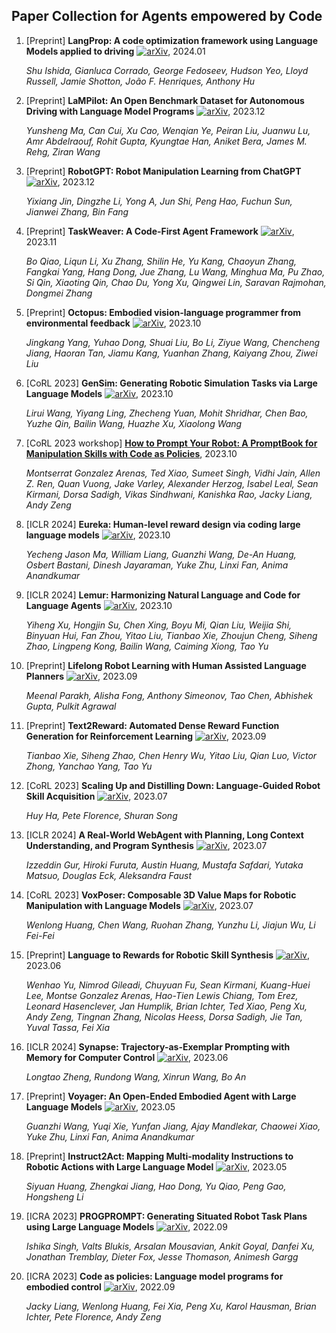 ## Paper Collection for Agents empowered by Code

1. [Preprint] **LangProp: A code optimization framework using Language Models applied to driving** [![arXiv](https://img.shields.io/badge/arXiv-2401.10314-b31b1b.svg)](https://arxiv.org/pdf/2401.10314), 2024.01

   *Shu Ishida, Gianluca Corrado, George Fedoseev, Hudson Yeo, Lloyd Russell, Jamie Shotton, João F. Henriques, Anthony Hu*

2. [Preprint] **LaMPilot: An Open Benchmark Dataset for Autonomous Driving with Language Model Programs** [![arXiv](https://img.shields.io/badge/arXiv-2312.04372-b31b1b.svg)](https://arxiv.org/abs/2312.04372), 2023.12

   *Yunsheng Ma, Can Cui, Xu Cao, Wenqian Ye, Peiran Liu, Juanwu Lu, Amr Abdelraouf, Rohit Gupta, Kyungtae Han, Aniket Bera, James M. Rehg, Ziran Wang*

3. [Preprint] **RobotGPT: Robot Manipulation Learning from ChatGPT** [![arXiv](https://img.shields.io/badge/arXiv-2312.01421-b31b1b.svg)](https://arxiv.org/abs/2312.01421), 2023.12

   *Yixiang Jin, Dingzhe Li, Yong A, Jun Shi, Peng Hao, Fuchun Sun, Jianwei Zhang, Bin Fang*

4. [Preprint] **TaskWeaver: A Code-First Agent Framework** [![arXiv](https://img.shields.io/badge/arXiv-2311.17541-b31b1b.svg)](https://arxiv.org/abs/2311.17541), 2023.11

   *Bo Qiao, Liqun Li, Xu Zhang, Shilin He, Yu Kang, Chaoyun Zhang, Fangkai Yang, Hang Dong, Jue Zhang, Lu Wang, Minghua Ma, Pu Zhao, Si Qin, Xiaoting Qin, Chao Du, Yong Xu, Qingwei Lin, Saravan Rajmohan, Dongmei Zhang*

5. [Preprint] **Octopus: Embodied vision-language programmer from environmental feedback** [![arXiv](https://img.shields.io/badge/arXiv-2310.08588-b31b1b.svg)](https://arxiv.org/pdf/2310.08588), 2023.10

   *Jingkang Yang, Yuhao Dong, Shuai Liu, Bo Li, Ziyue Wang, Chencheng Jiang, Haoran Tan, Jiamu Kang, Yuanhan Zhang, Kaiyang Zhou, Ziwei Liu*

6. [CoRL 2023] **GenSim: Generating Robotic Simulation Tasks via Large Language Models** [![arXiv](https://img.shields.io/badge/arXiv-2310.01361-b31b1b.svg)](https://arxiv.org/abs/2310.01361), 2023.10

   *Lirui Wang, Yiyang Ling, Zhecheng Yuan, Mohit Shridhar, Chen Bao, Yuzhe Qin, Bailin Wang, Huazhe Xu, Xiaolong Wang*

7. [CoRL 2023 workshop] [**How to Prompt Your Robot: A PromptBook for Manipulation Skills with Code as Policies**](https://openreview.net/forum?id=1aRNtmy5zX), 2023.10

   *Montserrat Gonzalez Arenas, Ted Xiao, Sumeet Singh, Vidhi Jain, Allen Z. Ren, Quan Vuong, Jake Varley, Alexander Herzog, Isabel Leal, Sean Kirmani, Dorsa Sadigh, Vikas Sindhwani, Kanishka Rao, Jacky Liang, Andy Zeng*

8. [ICLR 2024] **Eureka: Human-level reward design via coding large language models** [![arXiv](https://img.shields.io/badge/arXiv-2310.12931-b31b1b.svg)](https://arxiv.org/abs/2310.12931), 2023.10

   *Yecheng Jason Ma, William Liang, Guanzhi Wang, De-An Huang, Osbert Bastani, Dinesh Jayaraman, Yuke Zhu, Linxi Fan, Anima Anandkumar*

9. [ICLR 2024] **Lemur: Harmonizing Natural Language and Code for Language Agents** [![arXiv](https://img.shields.io/badge/arXiv-2310.06830-b31b1b.svg)](https://arxiv.org/abs/2310.06830), 2023.10

   *Yiheng Xu, Hongjin Su, Chen Xing, Boyu Mi, Qian Liu, Weijia Shi, Binyuan Hui, Fan Zhou, Yitao Liu, Tianbao Xie, Zhoujun Cheng, Siheng Zhao, Lingpeng Kong, Bailin Wang, Caiming Xiong, Tao Yu*

10. [Preprint] **Lifelong Robot Learning with Human Assisted Language Planners** [![arXiv](https://img.shields.io/badge/arXiv-2309.14321-b31b1b.svg)](https://arxiv.org/abs/2309.14321), 2023.09

    *Meenal Parakh, Alisha Fong, Anthony Simeonov, Tao Chen, Abhishek Gupta, Pulkit Agrawal*

11. [Preprint] **Text2Reward: Automated Dense Reward Function Generation for Reinforcement Learning** [![arXiv](https://img.shields.io/badge/arXiv-2309.11489-b31b1b.svg)](https://arxiv.org/abs/2309.11489), 2023.09

    *Tianbao Xie, Siheng Zhao, Chen Henry Wu, Yitao Liu, Qian Luo, Victor Zhong, Yanchao Yang, Tao Yu*

12. [CoRL 2023] **Scaling Up and Distilling Down: Language-Guided Robot Skill Acquisition** [![arXiv](https://img.shields.io/badge/arXiv-2307.14535-b31b1b.svg)](https://arxiv.org/abs/2307.14535), 2023.07

    *Huy Ha, Pete Florence, Shuran Song*

13. [ICLR 2024] **A Real-World WebAgent with Planning, Long Context Understanding, and Program Synthesis** [![arXiv](https://img.shields.io/badge/arXiv-2307.12856-b31b1b.svg)](https://arxiv.org/abs/2307.12856), 2023.07

    *Izzeddin Gur, Hiroki Furuta, Austin Huang, Mustafa Safdari, Yutaka Matsuo, Douglas Eck, Aleksandra Faust*

14. [CoRL 2023] **VoxPoser: Composable 3D Value Maps for Robotic Manipulation with Language Models** [![arXiv](https://img.shields.io/badge/arXiv-2307.05973-b31b1b.svg)](https://arxiv.org/pdf/2307.05973), 2023.07

    *Wenlong Huang, Chen Wang, Ruohan Zhang, Yunzhu Li, Jiajun Wu, Li Fei-Fei*

15. [Preprint] **Language to Rewards for Robotic Skill Synthesis** [![arXiv](https://img.shields.io/badge/arXiv-2306.08647-b31b1b.svg)](https://arxiv.org/abs/2306.08647), 2023.06

    *Wenhao Yu, Nimrod Gileadi, Chuyuan Fu, Sean Kirmani, Kuang-Huei Lee, Montse Gonzalez Arenas, Hao-Tien Lewis Chiang, Tom Erez, Leonard Hasenclever, Jan Humplik, Brian Ichter, Ted Xiao, Peng Xu, Andy Zeng, Tingnan Zhang, Nicolas Heess, Dorsa Sadigh, Jie Tan, Yuval Tassa, Fei Xia*

16. [ICLR 2024] **Synapse: Trajectory-as-Exemplar Prompting with Memory for Computer Control** [![arXiv](https://img.shields.io/badge/arXiv-2306.07863-b31b1b.svg)](https://arxiv.org/abs/2306.07863), 2023.06

    *Longtao Zheng, Rundong Wang, Xinrun Wang, Bo An*

17. [Preprint] **Voyager: An Open-Ended Embodied Agent with Large Language Models** [![arXiv](https://img.shields.io/badge/arXiv-2305.16291-b31b1b.svg)](https://arxiv.org/abs/2305.16291), 2023.05

    *Guanzhi Wang, Yuqi Xie, Yunfan Jiang, Ajay Mandlekar, Chaowei Xiao, Yuke Zhu, Linxi Fan, Anima Anandkumar*

18. [Preprint] **Instruct2Act: Mapping Multi-modality Instructions to Robotic Actions with Large Language Model** [![arXiv](https://img.shields.io/badge/arXiv-2305.11176-b31b1b.svg)](https://arxiv.org/abs/2305.11176), 2023.05

    *Siyuan Huang, Zhengkai Jiang, Hao Dong, Yu Qiao, Peng Gao, Hongsheng Li*

19. [ICRA 2023] **PROGPROMPT: Generating Situated Robot Task Plans using Large Language Models** [![arXiv](https://img.shields.io/badge/arXiv-2209.11302-b31b1b.svg)](https://arxiv.org/pdf/2209.11302), 2022.09

    *Ishika Singh, Valts Blukis, Arsalan Mousavian, Ankit Goyal, Danfei Xu, Jonathan Tremblay, Dieter Fox, Jesse Thomason, Animesh Gargg*

20. [ICRA 2023] **Code as policies: Language model programs for embodied control** [![arXiv](https://img.shields.io/badge/arXiv-2209.07753-b31b1b.svg)](https://arxiv.org/pdf/2209.07753), 2022.09

    *Jacky Liang, Wenlong Huang, Fei Xia, Peng Xu, Karol Hausman, Brian Ichter, Pete Florence, Andy Zeng*